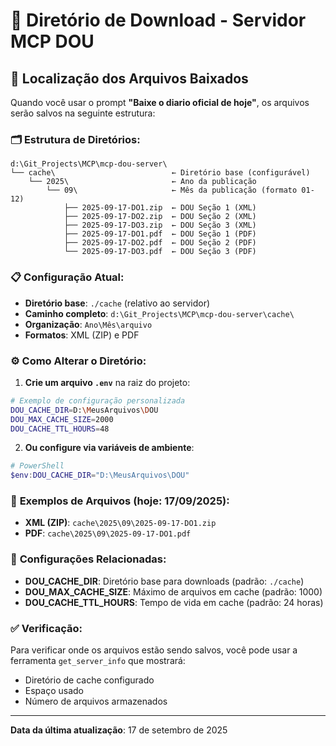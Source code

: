 # 📁 Diretório de Download - Servidor MCP DOU

## 📍 **Localização dos Arquivos Baixados**

Quando você usar o prompt **"Baixe o diario oficial de hoje"**, os arquivos serão salvos na seguinte estrutura:

### 🗂️ **Estrutura de Diretórios:**

```
d:\Git_Projects\MCP\mcp-dou-server\
└── cache\                          ← Diretório base (configurável)
    └── 2025\                       ← Ano da publicação
        └── 09\                     ← Mês da publicação (formato 01-12)
            ├── 2025-09-17-DO1.zip  ← DOU Seção 1 (XML)
            ├── 2025-09-17-DO2.zip  ← DOU Seção 2 (XML)
            ├── 2025-09-17-DO3.zip  ← DOU Seção 3 (XML)
            ├── 2025-09-17-DO1.pdf  ← DOU Seção 1 (PDF)
            ├── 2025-09-17-DO2.pdf  ← DOU Seção 2 (PDF)
            └── 2025-09-17-DO3.pdf  ← DOU Seção 3 (PDF)
```

### 📋 **Configuração Atual:**

- **Diretório base**: `./cache` (relativo ao servidor)
- **Caminho completo**: `d:\Git_Projects\MCP\mcp-dou-server\cache\`
- **Organização**: `Ano\Mês\arquivo`
- **Formatos**: XML (ZIP) e PDF

### ⚙️ **Como Alterar o Diretório:**

1. **Crie um arquivo `.env`** na raiz do projeto:

```bash
# Exemplo de configuração personalizada
DOU_CACHE_DIR=D:\MeusArquivos\DOU
DOU_MAX_CACHE_SIZE=2000
DOU_CACHE_TTL_HOURS=48
```

2. **Ou configure via variáveis de ambiente**:

```powershell
# PowerShell
$env:DOU_CACHE_DIR="D:\MeusArquivos\DOU"
```

### 📝 **Exemplos de Arquivos (hoje: 17/09/2025):**

- **XML (ZIP)**: `cache\2025\09\2025-09-17-DO1.zip`
- **PDF**: `cache\2025\09\2025-09-17-DO1.pdf`

### 🔧 **Configurações Relacionadas:**

- **DOU_CACHE_DIR**: Diretório base para downloads (padrão: `./cache`)
- **DOU_MAX_CACHE_SIZE**: Máximo de arquivos em cache (padrão: 1000)
- **DOU_CACHE_TTL_HOURS**: Tempo de vida em cache (padrão: 24 horas)

### ✅ **Verificação:**

Para verificar onde os arquivos estão sendo salvos, você pode usar a ferramenta `get_server_info` que mostrará:

- Diretório de cache configurado
- Espaço usado
- Número de arquivos armazenados

---

**Data da última atualização**: 17 de setembro de 2025
